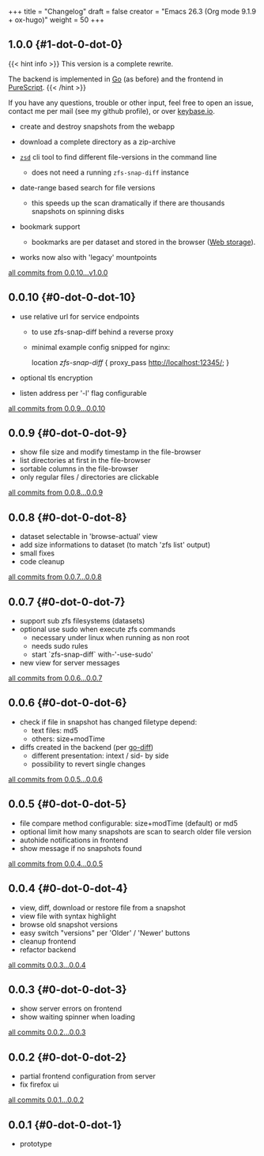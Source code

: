 +++
title = "Changelog"
draft = false
creator = "Emacs 26.3 (Org mode 9.1.9 + ox-hugo)"
weight = 50
+++

## 1.0.0 {#1-dot-0-dot-0}

{{< hint info >}}
This version is a complete rewrite.

The backend is implemented in [Go](https://golang.org) (as before) and the frontend in [PureScript](http://purescript.org).
{{< /hint >}}

If you have any questions, trouble or other input, feel free to open an
issue, contact me per mail (see my github profile), or over [keybase.io](https://keybase.io/jkeck).

-   create and destroy snapshots from the webapp

-   download a complete directory as a zip-archive

-   [`zsd`](/docs/zsd) cli tool to find different file-versions in the command line
    -   does not need a running `zfs-snap-diff` instance

-   date-range based search for file versions
    -   this speeds up the scan dramatically if
        there are thousands snapshots on spinning disks

-   bookmark support
    -   bookmarks are per dataset and stored in the browser ([Web storage](https://en.wikipedia.org/wiki/Web%5Fstorage)).

-   works now also with 'legacy' mountpoints

[all commits from 0.0.10...v1.0.0](https://github.com/j-keck/zfs-snap-diff/compare/0.0.10...v1.0.0)


## 0.0.10 {#0-dot-0-dot-10}

-   use relative url for service endpoints
    -   to use zfs-snap-diff behind a reverse proxy
    -   minimal example config snipped for nginx:

        location _zfs-snap-diff_ {
            proxy\_pass <http://localhost:12345/>;
        }

-   optional tls encryption
-   listen address per '-l' flag configurable

[all commits from 0.0.9...0.0.10](https://github.com/j-keck/zfs-snap-diff/compare/0.0.9...0.0.10)


## 0.0.9 {#0-dot-0-dot-9}

-   show file size and modify timestamp in the file-browser
-   list directories at first in the file-browser
-   sortable columns in the file-browser
-   only regular files / directories are clickable

[all commits from 0.0.8...0.0.9](https://github.com/j-keck/zfs-snap-diff/compare/0.0.8...0.0.9)


## 0.0.8 {#0-dot-0-dot-8}

-   dataset selectable in 'browse-actual' view
-   add size informations to dataset (to match 'zfs list' output)
-   small fixes
-   code cleanup

[all commits from 0.0.7...0.0.8](https://github.com/j-keck/zfs-snap-diff/compare/0.0.7...0.0.8)


## 0.0.7 {#0-dot-0-dot-7}

-   support sub zfs filesystems (datasets)
-   optional use sudo when execute zfs commands
    -   necessary under linux when running as non root
    -   needs sudo rules
    -   start \`zfs-snap-diff\` with-'-use-sudo'
-   new view for server messages

[all commits from 0.0.6...0.0.7](https://github.com/j-keck/zfs-snap-diff/compare/0.0.6...0.0.7)


## 0.0.6 {#0-dot-0-dot-6}

-   check if file in snapshot has changed filetype depend:
    -   text files: md5
    -   others: size+modTime
-   diffs created in the backend (per [go-diff](https://github.com/sergi/go-diff))
    -   different presentation: intext / sid- by side
    -   possibility to revert single changes

[all commits from 0.0.5...0.0.6](https://github.com/j-keck/zfs-snap-diff/compare/0.0.5...0.0.6)


## 0.0.5 {#0-dot-0-dot-5}

-   file compare method configurable: size+modTime (default) or md5
-   optional limit how many snapshots are scan to search older file version
-   autohide notifications in frontend
-   show message if no snapshots found

[all commits from 0.0.4...0.0.5](https://github.com/j-keck/zfs-snap-diff/compare/0.0.4...0.0.5)


## 0.0.4 {#0-dot-0-dot-4}

-   view, diff, download or restore file from a snapshot
-   view file with syntax highlight
-   browse old snapshot versions
-   easy switch "versions" per 'Older' / 'Newer' buttons
-   cleanup frontend
-   refactor backend

[all commits 0.0.3...0.0.4](https://github.com/j-keck/zfs-snap-diff/compare/0.0.3...0.0.4)


## 0.0.3 {#0-dot-0-dot-3}

-   show server errors on frontend
-   show waiting spinner when loading

[all commits 0.0.2...0.0.3](https://github.com/j-keck/zfs-snap-diff/compare/0.0.2...0.0.3)


## 0.0.2 {#0-dot-0-dot-2}

-   partial frontend configuration from server
-   fix firefox ui

[all commits 0.0.1...0.0.2](https://github.com/j-keck/zfs-snap-diff/compare/0.0.1...0.0.2)


## 0.0.1 {#0-dot-0-dot-1}

-   prototype
